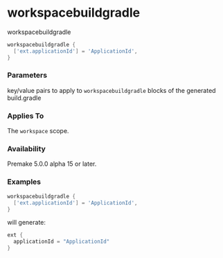 
# workspacebuildgradle #

workspacebuildgradle

```Lua
workspacebuildgradle {
  ['ext.applicationId'] = 'ApplicationId',
}
```

### Parameters ###

key/value pairs to apply to `workspacebuildgradle` blocks of the generated build.gradle

### Applies To ###

The `workspace` scope.

### Availability ###

Premake 5.0.0 alpha 15 or later.

### Examples ###

```Lua
workspacebuildgradle {
  ['ext.applicationId'] = 'ApplicationId',
}
```

will generate:

```groovy
ext {
  applicationId = "ApplicationId"
}
```
